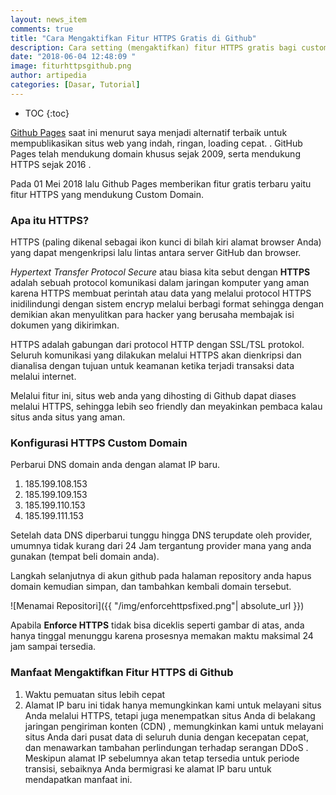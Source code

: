 ```yaml
---
layout: news_item
comments: true
title: "Cara Mengaktifkan Fitur HTTPS Gratis di Github"
description: Cara setting (mengaktifkan) fitur HTTPS gratis bagi custom domain di Github Pages. Mengatasi unavailable for your site because a certificate has not yet been issued for your domain di Github Pages.
date: "2018-06-04 12:48:09 "
image: fiturhttpsgithub.png
author: artipedia
categories: [Dasar, Tutorial]
---
```

* TOC
{:toc}

[Github Pages](https://pages.github.com/) saat ini menurut saya menjadi alternatif terbaik untuk mempublikasikan situs web yang indah, ringan, loading cepat. . GitHub Pages telah mendukung domain khusus sejak 2009, serta mendukung HTTPS sejak 2016 . 

Pada 01 Mei 2018 lalu Github Pages memberikan fitur gratis terbaru yaitu fitur HTTPS yang mendukung Custom Domain.

### Apa itu HTTPS?
HTTPS (paling dikenal sebagai ikon kunci di bilah kiri alamat browser Anda) yang dapat mengenkripsi lalu lintas antara server GitHub dan browser.

*Hypertext Transfer Protocol Secure* atau biasa kita sebut dengan **HTTPS** adalah sebuah protocol komunikasi dalam jaringan komputer yang aman karena HTTPS membuat perintah atau data yang melalui protocol HTTPS inidilindungi dengan sistem encryp melalui berbagi format sehingga dengan demikian akan menyulitkan para hacker yang berusaha membajak isi dokumen yang dikirimkan.

HTTPS adalah gabungan dari protocol HTTP dengan SSL/TSL protokol. Seluruh komunikasi yang dilakukan melalui HTTPS akan dienkripsi dan dianalisa dengan tujuan untuk keamanan ketika terjadi transaksi data melalui internet.

Melalui fitur ini, situs web anda yang dihosting di Github dapat diases melalui HTTPS, sehingga lebih seo friendly dan meyakinkan pembaca kalau situs anda situs yang aman.

### Konfigurasi HTTPS Custom Domain

Perbarui DNS domain anda dengan alamat IP baru.
1. 185.199.108.153
2. 185.199.109.153
3. 185.199.110.153
3. 185.199.111.153

Setelah data DNS diperbarui tunggu hingga DNS terupdate oleh provider, umumnya tidak kurang dari 24 Jam tergantung provider mana yang anda gunakan (tempat beli domain anda).

Langkah selanjutnya di akun github pada halaman repository anda hapus domain kemudian simpan, dan tambahkan kembali domain tersebut.

![Menamai Repositori]({{ "/img/enforcehttpsfixed.png"| absolute_url }})

Apabila **Enforce HTTPS** tidak bisa diceklis seperti gambar di atas, anda hanya tinggal menunggu karena prosesnya memakan maktu maksimal 24 jam sampai tersedia.

### Manfaat Mengaktifkan Fitur HTTPS di Github 
1. Waktu pemuatan situs lebih cepat
2. Alamat IP baru ini tidak hanya memungkinkan kami untuk melayani situs Anda melalui HTTPS, tetapi juga menempatkan situs Anda di belakang jaringan pengiriman konten (CDN) , memungkinkan kami untuk melayani situs Anda dari pusat data di seluruh dunia dengan kecepatan cepat, dan menawarkan tambahan perlindungan terhadap serangan DDoS . Meskipun alamat IP sebelumnya akan tetap tersedia untuk periode transisi, sebaiknya Anda bermigrasi ke alamat IP baru untuk mendapatkan manfaat ini.

